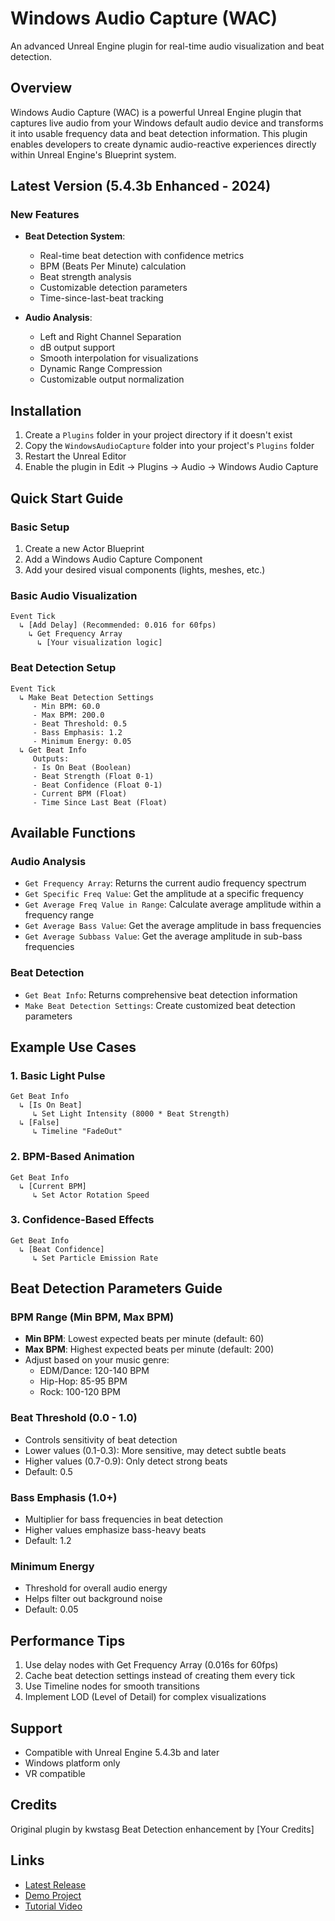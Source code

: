 # Windows Audio Capture (WAC)
An advanced Unreal Engine plugin for real-time audio visualization and beat detection.

## Overview
Windows Audio Capture (WAC) is a powerful Unreal Engine plugin that captures live audio from your Windows default audio device and transforms it into usable frequency data and beat detection information. This plugin enables developers to create dynamic audio-reactive experiences directly within Unreal Engine's Blueprint system.

## Latest Version (5.4.3b Enhanced - 2024)
### New Features
- **Beat Detection System**:
  - Real-time beat detection with confidence metrics
  - BPM (Beats Per Minute) calculation
  - Beat strength analysis
  - Customizable detection parameters
  - Time-since-last-beat tracking

- **Audio Analysis**:
  - Left and Right Channel Separation
  - dB output support
  - Smooth interpolation for visualizations
  - Dynamic Range Compression
  - Customizable output normalization

## Installation
1. Create a `Plugins` folder in your project directory if it doesn't exist
2. Copy the `WindowsAudioCapture` folder into your project's `Plugins` folder
3. Restart the Unreal Editor
4. Enable the plugin in Edit → Plugins → Audio → Windows Audio Capture

## Quick Start Guide

### Basic Setup
1. Create a new Actor Blueprint
2. Add a Windows Audio Capture Component
3. Add your desired visual components (lights, meshes, etc.)

### Basic Audio Visualization
```blueprint
Event Tick
  ↳ [Add Delay] (Recommended: 0.016 for 60fps)
    ↳ Get Frequency Array
      ↳ [Your visualization logic]
```

### Beat Detection Setup
```blueprint
Event Tick
  ↳ Make Beat Detection Settings
     - Min BPM: 60.0
     - Max BPM: 200.0
     - Beat Threshold: 0.5
     - Bass Emphasis: 1.2
     - Minimum Energy: 0.05
  ↳ Get Beat Info
     Outputs:
     - Is On Beat (Boolean)
     - Beat Strength (Float 0-1)
     - Beat Confidence (Float 0-1)
     - Current BPM (Float)
     - Time Since Last Beat (Float)
```

## Available Functions

### Audio Analysis
- `Get Frequency Array`: Returns the current audio frequency spectrum
- `Get Specific Freq Value`: Get the amplitude at a specific frequency
- `Get Average Freq Value in Range`: Calculate average amplitude within a frequency range
- `Get Average Bass Value`: Get the average amplitude in bass frequencies
- `Get Average Subbass Value`: Get the average amplitude in sub-bass frequencies

### Beat Detection
- `Get Beat Info`: Returns comprehensive beat detection information
- `Make Beat Detection Settings`: Create customized beat detection parameters

## Example Use Cases

### 1. Basic Light Pulse
```blueprint
Get Beat Info
  ↳ [Is On Beat]
     ↳ Set Light Intensity (8000 * Beat Strength)
  ↳ [False]
     ↳ Timeline "FadeOut"
```

### 2. BPM-Based Animation
```blueprint
Get Beat Info
  ↳ [Current BPM]
     ↳ Set Actor Rotation Speed
```

### 3. Confidence-Based Effects
```blueprint
Get Beat Info
  ↳ [Beat Confidence]
     ↳ Set Particle Emission Rate
```

## Beat Detection Parameters Guide

### BPM Range (Min BPM, Max BPM)
- **Min BPM**: Lowest expected beats per minute (default: 60)
- **Max BPM**: Highest expected beats per minute (default: 200)
- Adjust based on your music genre:
  - EDM/Dance: 120-140 BPM
  - Hip-Hop: 85-95 BPM
  - Rock: 100-120 BPM

### Beat Threshold (0.0 - 1.0)
- Controls sensitivity of beat detection
- Lower values (0.1-0.3): More sensitive, may detect subtle beats
- Higher values (0.7-0.9): Only detect strong beats
- Default: 0.5

### Bass Emphasis (1.0+)
- Multiplier for bass frequencies in beat detection
- Higher values emphasize bass-heavy beats
- Default: 1.2

### Minimum Energy
- Threshold for overall audio energy
- Helps filter out background noise
- Default: 0.05

## Performance Tips
1. Use delay nodes with Get Frequency Array (0.016s for 60fps)
2. Cache beat detection settings instead of creating them every tick
3. Use Timeline nodes for smooth transitions
4. Implement LOD (Level of Detail) for complex visualizations

## Support
- Compatible with Unreal Engine 5.4.3b and later
- Windows platform only
- VR compatible

## Credits
Original plugin by kwstasg
Beat Detection enhancement by [Your Credits]

## Links
- [Latest Release](https://github.com/kwstasg/WAC/releases)
- [Demo Project](https://github.com/kwstasg/WAC/releases)
- [Tutorial Video](https://www.youtube.com/watch?v=zEFxnGkhoZI)
